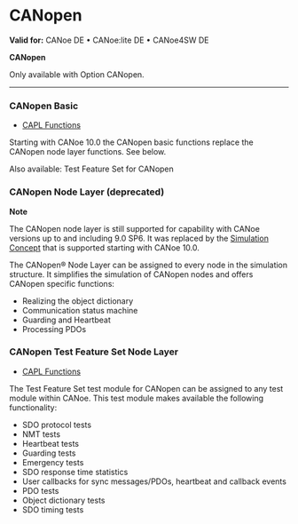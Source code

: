 # CANopen

**Valid for:** CANoe DE • CANoe:lite DE • CANoe4SW DE

**CANopen**

Only available with Option CANopen.

---

### CANopen Basic

- [CAPL Functions](CANopenBasic/CAPLfunctionsCANopenBasicOverview.md)

Starting with CANoe 10.0 the CANopen basic functions replace the CANopen node layer functions. See below.

Also available: Test Feature Set for CANopen

### CANopen Node Layer (deprecated)

**Note**

The CANopen node layer is still supported for capability with CANoe versions up to and including 9.0 SP6. It was replaced by the [Simulation Concept](../../CANoeCANalyzer/CANopen/OptionCANopen/extensionsProCANopen.md#SimulationConcept) that is supported starting with CANoe 10.0.

The CANopen® Node Layer can be assigned to every node in the simulation structure. It simplifies the simulation of CANopen nodes and offers CANopen specific functions:

- Realizing the object dictionary
- Communication status machine
- Guarding and Heartbeat
- Processing PDOs

### CANopen Test Feature Set Node Layer

- [CAPL Functions](NodeLayerTFS/CAPLfunctionsCANopenNLTFSLevelOverview.md)

The Test Feature Set test module for CANopen can be assigned to any test module within CANoe. This test module makes available the following functionality:

- SDO protocol tests
- NMT tests
- Heartbeat tests
- Guarding tests
- Emergency tests
- SDO response time statistics
- User callbacks for sync messages/PDOs, heartbeat and callback events
- PDO tests
- Object dictionary tests
- SDO timing tests
